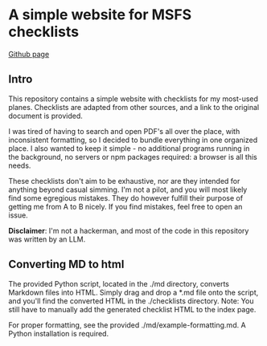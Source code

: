 # A simple website for MSFS checklists

[Github page](https://paru-de.github.io/msfs-chkl/)

## Intro

This repository contains a simple website with checklists for my most-used planes. Checklists are adapted from other sources, and a link to the original document is provided.

I was tired of having to search and open PDF's all over the place, with inconsistent formatting, so I decided to bundle everything in one organized place. I also wanted to keep it simple - no additional programs running in the background, no servers or npm packages required: a browser is all this needs.

These checklists don't aim to be exhaustive, nor are they intended for anything beyond casual simming. I'm not a pilot, and you will most likely find some egregious mistakes. They do however fulfill their purpose of getting me from A to B nicely. If you find mistakes, feel free to open an issue.

**Disclaimer**: I'm not a hackerman, and most of the code in this repository was written by an LLM.

## Converting MD to html

The provided Python script, located in the ./md directory, converts Markdown files into HTML. Simply drag and drop a \*.md file onto the script, and you'll find the converted HTML in the ./checklists directory. Note: You still have to manually add the generated checklist HTML to the index page.

For proper formatting, see the provided ./md/example-formatting.md.
A Python installation is required.
